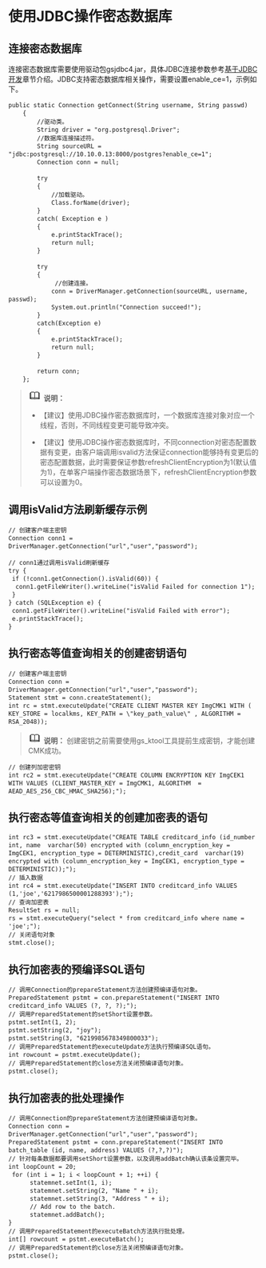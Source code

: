 # 使用JDBC操作密态数据库<a name="ZH-CN_TOPIC_0000001102628112"></a>

## 连接密态数据库<a name="section6796167162618"></a>

连接密态数据库需要使用驱动包gsjdbc4.jar，具体JDBC连接参数参考[基于JDBC开发](基于JDBC开发.md)章节介绍。JDBC支持密态数据库相关操作，需要设置enable\_ce=1，示例如下。

```
public static Connection getConnect(String username, String passwd)
    {
        //驱动类。
        String driver = "org.postgresql.Driver";
        //数据库连接描述符。
        String sourceURL = "jdbc:postgresql://10.10.0.13:8000/postgres?enable_ce=1";
        Connection conn = null;
        
        try
        {
            //加载驱动。
            Class.forName(driver);
        }
        catch( Exception e )
        {
            e.printStackTrace();
            return null;
        }
        
        try
        {
             //创建连接。
            conn = DriverManager.getConnection(sourceURL, username, passwd);
            System.out.println("Connection succeed!");
        }
        catch(Exception e)
        {
            e.printStackTrace();
            return null;
        }
        
        return conn;
    };
```

>![](public_sys-resources/icon-note.gif) **说明：**  
>
>-   【建议】使用JDBC操作密态数据库时，一个数据库连接对象对应一个线程，否则，不同线程变更可能导致冲突。 
> 
>-   【建议】使用JDBC操作密态数据库时，不同connection对密态配置数据有变更，由客户端调用isvalid方法保证connection能够持有变更后的密态配置数据，此时需要保证参数refreshClientEncryption为1\(默认值为1\)，在单客户端操作密态数据场景下，refreshClientEncryption参数可以设置为0。  

## 调用isValid方法刷新缓存示例<a name="section8416165433116"></a>

```
// 创建客户端主密钥
Connection conn1 = DriverManager.getConnection("url","user","password");

// conn1通过调用isValid刷新缓存
try {
 if (!conn1.getConnection().isValid(60)) {
  conn1.getFileWriter().writeLine("isValid Failed for connection 1");
 }
} catch (SQLException e) {
 conn1.getFileWriter().writeLine("isValid Failed with error");
 e.printStackTrace();
}
```

## 执行密态等值查询相关的创建密钥语句<a name="section15271115213271"></a>

```
// 创建客户端主密钥
Connection conn = DriverManager.getConnection("url","user","password");
Statement stmt = conn.createStatement();
int rc = stmt.executeUpdate("CREATE CLIENT MASTER KEY ImgCMK1 WITH ( KEY_STORE = localkms, KEY_PATH = \"key_path_value\" , ALGORITHM = RSA_2048));
```

>![](public_sys-resources/icon-note.gif) **说明：** 
>创建密钥之前需要使用gs\_ktool工具提前生成密钥，才能创建CMK成功。

```
// 创建列加密密钥
int rc2 = stmt.executeUpdate("CREATE COLUMN ENCRYPTION KEY ImgCEK1 WITH VALUES (CLIENT_MASTER_KEY = ImgCMK1, ALGORITHM  = AEAD_AES_256_CBC_HMAC_SHA256);");
```

## 执行密态等值查询相关的创建加密表的语句<a name="section15511335102810"></a>

```
int rc3 = stmt.executeUpdate("CREATE TABLE creditcard_info (id_number    int, name  varchar(50) encrypted with (column_encryption_key = ImgCEK1, encryption_type = DETERMINISTIC),credit_card  varchar(19) encrypted with (column_encryption_key = ImgCEK1, encryption_type = DETERMINISTIC));");
// 插入数据
int rc4 = stmt.executeUpdate("INSERT INTO creditcard_info VALUES (1,'joe','6217986500001288393');");
// 查询加密表
ResultSet rs = null;
rs = stmt.executeQuery("select * from creditcard_info where name = 'joe';");
// 关闭语句对象
stmt.close();
```

## 执行加密表的预编译SQL语句<a name="section4943131112294"></a>

```
// 调用Connection的prepareStatement方法创建预编译语句对象。
PreparedStatement pstmt = con.prepareStatement("INSERT INTO creditcard_info VALUES (?, ?, ?);");
// 调用PreparedStatement的setShort设置参数。
pstmt.setInt(1, 2);
pstmt.setString(2, "joy");
pstmt.setString(3, "6219985678349800033");
// 调用PreparedStatement的executeUpdate方法执行预编译SQL语句。
int rowcount = pstmt.executeUpdate();
// 调用PreparedStatement的close方法关闭预编译语句对象。
pstmt.close();
```

## 执行加密表的批处理操作<a name="section102367147301"></a>

```
// 调用Connection的prepareStatement方法创建预编译语句对象。
Connection conn = DriverManager.getConnection("url","user","password");
PreparedStatement pstmt = conn.prepareStatement("INSERT INTO batch_table (id, name, address) VALUES (?,?,?)");
// 针对每条数据都要调用setShort设置参数，以及调用addBatch确认该条设置完毕。
int loopCount = 20;
 for (int i = 1; i < loopCount + 1; ++i) {
      statemnet.setInt(1, i);
      statemnet.setString(2, "Name " + i);
      statemnet.setString(3, "Address " + i);
      // Add row to the batch.
      statemnet.addBatch();
}
// 调用PreparedStatement的executeBatch方法执行批处理。
int[] rowcount = pstmt.executeBatch();
// 调用PreparedStatement的close方法关闭预编译语句对象。
pstmt.close();
```

